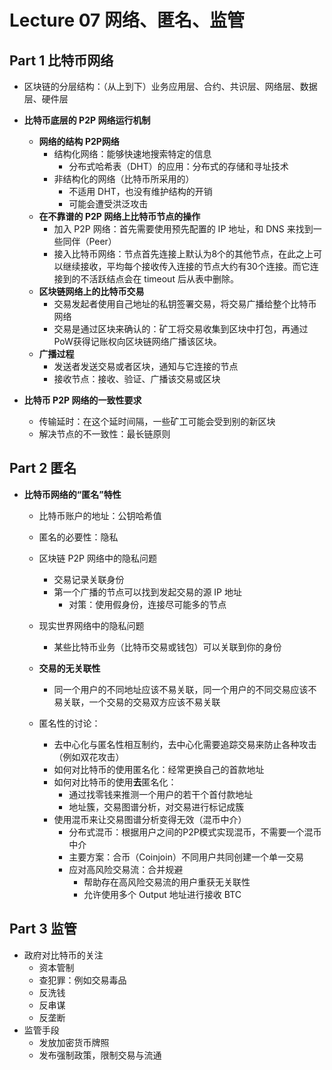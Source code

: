 # Lecture 07 网络、匿名、监管

## Part 1 比特币网络

* 区块链的分层结构：（从上到下）业务应用层、合约、共识层、网络层、数据层、硬件层

* **比特币底层的 P2P 网络运行机制**
  * **网络的结构 P2P网络**
    * 结构化网络：能够快速地搜索特定的信息
      * 分布式哈希表（DHT）的应用：分布式的存储和寻址技术 
    * 非结构化的网络（比特币所采用的）
      * 不适用 DHT，也没有维护结构的开销
      * 可能会遭受洪泛攻击
  * **在不靠谱的 P2P 网络上比特币节点的操作**
    * 加入 P2P 网络：首先需要使用预先配置的 IP 地址，和 DNS 来找到一些同伴（Peer）
    * 接入比特币网络：节点首先连接上默认为8个的其他节点，在此之上可以继续接收，平均每个接收传入连接的节点大约有30个连接。而它连接到的不活跃结点会在 timeout 后从表中删除。
  * **区块链网络上的比特币交易**
    * 交易发起者使用自己地址的私钥签署交易，将交易广播给整个比特币网络
    * 交易是通过区块来确认的：矿工将交易收集到区块中打包，再通过PoW获得记账权向区块链网络广播该区块。
  * **广播过程**
    * 发送者发送交易或者区块，通知与它连接的节点
    * 接收节点：接收、验证、广播该交易或区块
* **比特币 P2P 网络的一致性要求**
  * 传输延时：在这个延时间隔，一些矿工可能会受到别的新区块
  * 解决节点的不一致性：最长链原则

## Part 2 匿名

* **比特币网络的“匿名”特性**

  * 比特币账户的地址：公钥哈希值
  * 匿名的必要性：隐私
  * 区块链 P2P 网络中的隐私问题
    * 交易记录关联身份
    * 第一个广播的节点可以找到发起交易的源 IP 地址
      * 对策：使用假身份，连接尽可能多的节点

  * 现实世界网络中的隐私问题
    * 某些比特币业务（比特币交易或钱包）可以关联到你的身份
  * **交易的无关联性**
    * 同一个用户的不同地址应该不易关联，同一个用户的不同交易应该不易关联，一个交易的交易双方应该不易关联  
  * 匿名性的讨论：
    * 去中心化与匿名性相互制约，去中心化需要追踪交易来防止各种攻击（例如双花攻击）
    * 如何对比特币的使用匿名化：经常更换自己的首款地址
    * 如何对比特币的使用**去**匿名化：
      * 通过找零钱来推测一个用户的若干个首付款地址
      * 地址簇，交易图谱分析，对交易进行标记成簇
    * 使用混币来让交易图谱分析变得无效（混币中介）
      * 分布式混币：根据用户之间的P2P模式实现混币，不需要一个混币中介
      * 主要方案：合币（Coinjoin）不同用户共同创建一个单一交易
      * 应对高风险交易流：合并规避
        * 帮助存在高风险交易流的用户重获无关联性
        * 允许使用多个 Output 地址进行接收 BTC  

## Part 3 监管

* 政府对比特币的关注
  * 资本管制
  * 查犯罪：例如交易毒品
  * 反洗钱
  * 反串谋
  * 反垄断
* 监管手段
  * 发放加密货币牌照
  * 发布强制政策，限制交易与流通
